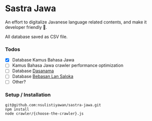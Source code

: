 # Sastra Jawa

An effort to digitalize Javanese language related contents, and make it developer friendly :rocket:.

All database saved as CSV file.

### Todos
- [x] Database Kamus Bahasa Jawa 
- [ ] Kamus Bahasa Jawa crawler performance optimization
- [ ] Database [Dasanama](https://www.sastra.org/katalog/judul?ti_id=1903) 
- [ ] Database [Bebasan Lan Saloka](https://www.sastra.org/katalog/judul?ti_id=1278)
- [ ] Other? 

### Setup / Installation
```
git@github.com:nsulistiyawan/sastra-jawa.git
npm install
node crawler/{choose-the-crawler}.js
```
